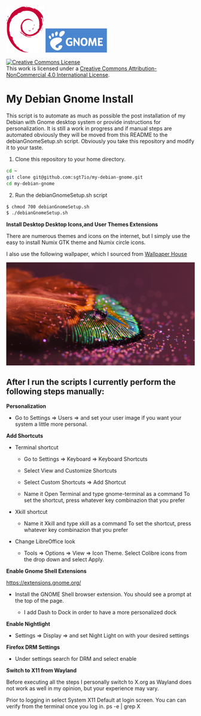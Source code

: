 ![Debian Logo](images/debian.png) ![Gnome Logo](images/gnome.png)

<a rel="license" href="http://creativecommons.org/licenses/by-nc/4.0/"><img alt="Creative Commons License" style="border-width:0" src="https://i.creativecommons.org/l/by-nc/4.0/88x31.png" /></a><br />This work is licensed under a <a rel="license" href="http://creativecommons.org/licenses/by-nc/4.0/">Creative Commons Attribution-NonCommercial 4.0 International License</a>.

# My Debian Gnome Install

This script is to automate as much as possible the post installation of my Debian with Gnome desktop system or provide instructions for personalization. It is still a work in progress and if manual steps are automated obviously they will be moved from this README to the debianGnomeSetup.sh script. Obviously you take this repository and modify it to your taste.

1. Clone this repository to your home directory.

```bash
cd ~
git clone git@github.com:sgt7io/my-debian-gnome.git
cd my-debian-gnome
```

2. Run the debianGnomeSetup.sh script

```bash
$ chmod 700 debianGnomeSetup.sh
$ ./debianGnomeSetup.sh
```

**Install Desktop Desktop Icons,and User Themes Extensions**

There are numerous themes and icons on the internet, but I simply use the
easy to install Numix GTK theme and Numix circle icons.

I also use the following wallpaper, which I sourced from [Wallpaper House](https://wallpaper-house.com/wallpaper-id-391811.php "Wallpaper House")

![Feather Wallpaper](images/wallpaperpreview.png)

## After I run the scripts I currently perform the following steps manually:

**Personalization**

- Go to Settings => Users => and set your user image if you want your system a little more personal.

**Add Shortcuts**

- Terminal shortcut

  - Go to Settings => Keyboard => Keyboard Shortcuts

  - Select View and Customize Shortcuts

  - Select Custom Shortcuts => Add Shortcut

  - Name it Open Terminal and type gnome-terminal as a command To set the shortcut, press whatever key combinazion that you prefer

- Xkill shortcut

  - Name it Xkill and type xkill as a command To set the shortcut, press whatever key combinazion that you prefer

- Change LibreOffice look

  - Tools => Options => View => Icon Theme. Select Colibre icons from the drop down and select Apply.

**Enable Gnome Shell Extensions**

https://extensions.gnome.org/

- Install the GNOME Shell browser extension. You should see a prompt at the top of the page.

  - I add Dash to Dock in order to have a more personalized dock

**Enable Nightlight**

- Settings => Display => and set Night Light on with your desired settings

**Firefox DRM Settings**

- Under settings search for DRM and select enable

**Switch to X11 from Wayland**

Before executing all the steps I personally switch to X.org as Wayland does not work as well in my opinion, but your experience may vary.

Prior to logging in select System X11 Default at login screen.
You can can verify from the terminal once you log in.
ps -e | grep X
